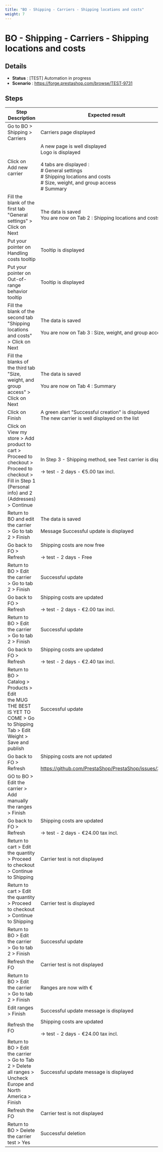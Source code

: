 ```yaml
---
title: "BO - Shipping - Carriers - Shipping locations and costs"
weight: 7
---
```


# BO - Shipping - Carriers - Shipping locations and costs
## Details
* **Status** : [TEST] Automation in progress
* **Scenario** : https://forge.prestashop.com/browse/TEST-9731

## Steps
| Step Description | Expected result |
| ----- | ----- |
| Go to BO > Shipping > Carriers | Carriers page displayed |
| Click on Add new carrier | A new page is well displayed<br>Logo is displayed<br><br>4 tabs are displayed :<br> # General settings <br> # Shipping locations and costs <br> # Size, weight, and group access<br> # Summary |
| Fill the blank of the first tab "General settings" > Click on Next | The data is saved<br>You are now on Tab 2 : Shipping locations and costs |
| Put your pointer on Handling costs tooltip | Tooltip is displayed |
| Put your pointer on Out-of-range behavior tooltip | Tooltip is displayed |
| Fill the blank of the second tab "Shipping locations and costs" > Click on Next | The data is saved<br><br>You are now on Tab 3 : Size, weight, and group access |
| Fill the blanks of the third tab "Size, weight, and group access" > Click on Next | The data is saved<br><br>You are now on Tab 4 : Summary |
| Click on Finish | A green alert "Successful creation" is displayed<br>The new carrier is well displayed on the list |
| Click on View my store > Add product to cart > Proceed to checkout > Proceed to checkout > Fill in Step 1 (Personal info) and 2 (Addresses) > Continue | In Step 3 - Shipping method, see Test carrier is displayed<br><br>-> test - 2 days - €5.00 tax incl. |
| Return to BO and edit the carrier > Go to tab 2 > Finish | The data is saved<br><br>Message Successful update is displayed |
| Go back to FO > Refresh | Shipping costs are now free<br><br>-> test - 2 days - Free |
| Return to BO > Edit the carrier > Go to tab 2 > Finish | Successful update |
| Go back to FO > Refresh | Shipping costs are updated<br><br>-> test - 2 days - €2.00 tax incl. |
| Return to BO > Edit the carrier > Go to tab 2 > Finish | Successful update |
| Go back to FO > Refresh | Shipping costs are updated<br><br>-> test - 2 days - €2.40 tax incl. |
| Return to BO > Catalog > Products > Edit the MUG THE BEST IS YET TO COME > Go to Shipping Tab > Edit Weight > Save and publish | Successful update |
| Go back to FO > Refresh | Shipping costs are not updated<br><br>https://github.com/PrestaShop/PrestaShop/issues/36896 |
| GO to BO > Edit the carrier > Add manually the ranges > Finish |  |
| Go back to FO > Refresh | Shipping costs are updated<br><br>-> test - 2 days - €24.00 tax incl. |
| Return to cart > Edit the quantity > Proceed to checkout > Continue to Shipping | Carrier test is not displayed |
| Return to cart > Edit the quantity > Proceed to checkout > Continue to Shipping | Carrier test is displayed |
| Return to BO > Edit the carrier > Go to tab 2 > Finish | Successful update |
| Refresh the FO | Carrier test is not displayed |
| Return to BO > Edit the carrier > Go to tab 2 > Finish | Ranges are now with € |
| Edit ranges > Finish | Successful update message is displayed |
| Refresh the FO | Shipping costs are updated<br><br>-> test - 2 days - €24.00 tax incl. |
| Return to BO > Edit the carrier > Go to Tab 2 > Delete all ranges > Uncheck Europe and North America > Finish | Successful update message is displayed |
| Refresh the FO | Carrier test is not displayed |
| Return to BO > Delete the carrier test > Yes | Successful deletion |
